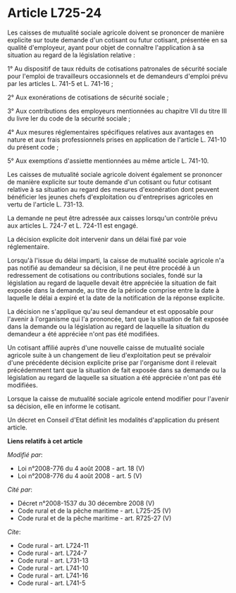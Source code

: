 # Article L725-24

Les caisses de mutualité sociale agricole doivent se prononcer de manière explicite sur toute demande d'un cotisant ou futur
cotisant, présentée en sa qualité d'employeur, ayant pour objet de connaître l'application à sa situation au regard de la
législation relative : 

1° Au dispositif de taux réduits de cotisations patronales de sécurité sociale pour l'emploi de travailleurs occasionnels et
de demandeurs d'emploi prévu par les  articles L. 741-5 et L. 741-16 ; 

2° Aux exonérations de cotisations de sécurité sociale ; 

3° Aux contributions des employeurs mentionnées au chapitre VII du titre III du livre Ier du code de la sécurité sociale ; 

4° Aux mesures réglementaires spécifiques relatives aux avantages en nature et aux frais professionnels prises en application
de l'article L. 741-10 du présent code ; 

5° Aux exemptions d'assiette mentionnées au même article L. 741-10. 

Les caisses de mutualité sociale agricole doivent également se prononcer de manière explicite sur toute demande d'un cotisant
ou futur cotisant relative à sa situation au regard des mesures d'exonération dont peuvent bénéficier les jeunes chefs
d'exploitation ou d'entreprises agricoles en vertu de l'article L. 731-13. 

La demande ne peut être adressée aux caisses lorsqu'un contrôle prévu aux articles L. 724-7 et L. 724-11 est engagé. 

La décision explicite doit intervenir dans un délai fixé par voie réglementaire. 

Lorsqu'à l'issue du délai imparti, la caisse de mutualité sociale agricole n'a pas notifié au demandeur sa décision, il ne
peut être procédé à un redressement de cotisations ou contributions sociales, fondé sur la législation au regard de laquelle
devait être appréciée la situation de fait exposée dans la demande, au titre de la période comprise entre la date à laquelle
le délai a expiré et la date de la notification de la réponse explicite. 

La décision ne s'applique qu'au seul demandeur et est opposable pour l'avenir à l'organisme qui l'a prononcée, tant que la
situation de fait exposée dans la demande ou la législation au regard de laquelle la situation du demandeur a été appréciée
n'ont pas été modifiées. 

Un cotisant affilié auprès d'une nouvelle caisse de mutualité sociale agricole suite à un changement de lieu d'exploitation
peut se prévaloir d'une précédente décision explicite prise par l'organisme dont il relevait précédemment tant que la
situation de fait exposée dans sa demande ou la législation au regard de laquelle sa situation a été appréciée n'ont pas été
modifiées. 

Lorsque la caisse de mutualité sociale agricole entend modifier pour l'avenir sa décision, elle en informe le cotisant. 

Un décret en Conseil d'Etat définit les modalités d'application du présent article.

**Liens relatifs à cet article**

_Modifié par_:

  - Loi n°2008-776 du 4 août 2008 - art. 18 (V)
  - Loi n°2008-776 du 4 août 2008 - art. 5 (V)

_Cité par_:

  - Décret n°2008-1537 du 30 décembre 2008 (V)
  - Code rural et de la pêche maritime - art. L725-25 (V)
  - Code rural et de la pêche maritime - art. R725-27 (V)

_Cite_:

  - Code rural - art. L724-11
  - Code rural - art. L724-7
  - Code rural - art. L731-13
  - Code rural - art. L741-10
  - Code rural - art. L741-16
  - Code rural - art. L741-5
